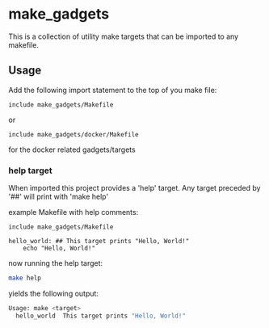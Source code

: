 # make_gadgets
This is a collection of utility make targets that can be imported to any makefile.

## Usage 

Add the following import statement to the top of you make file:
```make
include make_gadgets/Makefile
```
or
```make
include make_gadgets/docker/Makefile
```
for the docker related gadgets/targets

### help target
When imported this project provides a 'help' target. Any target preceded by '##' 
will print with 'make help'

example Makefile with help comments:
```make
include make_gadgets/Makefile

hello_world: ## This target prints "Hello, World!"
    echo "Hello, World!"
```
now running the help target:
```bash
make help
```
yields the following output:
```bash
Usage: make <target>
  hello_world  This target prints "Hello, World!"
```
